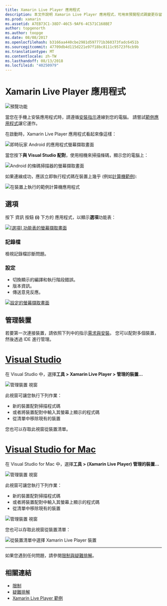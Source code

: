 ```yaml
---
title: Xamarin Live Player 應用程式
description: 本文件說明 Xamarin Live Player 應用程式，可用來預覽程式碼變更存留在裝置。 它討論安裝程式、 範例、 記錄、 管理裝置，以及更多的設定。
ms.prod: xamarin
ms.assetid: A7EB73C1-38D7-46C5-9AF6-4C571C168BE7
author: topgenorth
ms.author: toopge
ms.date: 08/08/2017
ms.openlocfilehash: b3166aa440cbe2981d597771b360373fadc6451b
ms.sourcegitcommit: 47709db4d115d221e97f18bc8111c95723f6cb9b
ms.translationtype: MT
ms.contentlocale: zh-TW
ms.lasthandoff: 08/13/2018
ms.locfileid: "40250979"
---
```

# <a name="xamarin-live-player-app"></a>Xamarin Live Player 應用程式

![預覽功能](~/media/shared/preview.png)

當您在手機上安裝應用程式時，請遵循[安裝指示](~/tools/live-player/install.md)連線到您的電腦。 請嘗試[範例應用程式](~/tools/live-player/samples.md)讓它運作。

在啟動時，Xamarin Live Player 應用程式看起來像這樣：

![即時玩家 Android 的應用程式螢幕擷取畫面](player-images/app-android-sml.png)

當您按下**與 Visual Studio 配對**，使用相機來掃描條碼，顯示您的電腦上：

![Android 的條碼掃描器的螢幕擷取畫面](player-images/scan-android-sml.png)

如果連線成功，應該立即執行程式碼在裝置上幾乎 (例如[計算機範例](https://developer.xamarin.com/samples/mobile/LivePlayer/BasicCalculator)):

![在裝置上執行的範例計算機應用程式](player-images/basic-calculator-sml.png)

## <a name="options"></a>選項

按下 資訊 按鈕 **(i)** 下方的 應用程式，以顯示**選項**功能表：

[![[選項] 功能表的螢幕擷取畫面](player-images/options-sml.png)](player-images/options.png#lightbox)

### <a name="logs"></a>記錄檔

檢視記錄檔診斷問題。

### <a name="settings"></a>設定

- 切換顯示的編譯和執行階段錯誤。
- 版本資訊。
- 傳送意見反應。

[![設定的螢幕擷取畫面](player-images/settings-sml.png)](player-images/settings.png#lightbox)

## <a name="managing-devices"></a>管理裝置

若要第一次連接裝置，請依照下列中的指示[需求與安裝](~/tools/live-player/install.md)。 您可以配對多個裝置，然後透過 IDE 進行管理。

# <a name="visual-studiotabwindows"></a>[Visual Studio](#tab/windows)

在 Visual Studio 中，選擇**工具 > Xamarin Live Player > 管理的裝置...**

![管理裝置 視窗](player-images/manage-tools-menu-vs.png)

此視窗可讓您執行下列作業：

- 新的裝置配對掃描程式碼
- 或者將裝置配對中輸入其螢幕上顯示的程式碼
- 從清單中移除現有的裝置

您也可以存取此視窗從裝置清單。

# <a name="visual-studio-for-mactabmacos"></a>[Visual Studio for Mac](#tab/macos)

在 Visual Studio for Mac 中，選擇**工具 > (Xamarin Live Player) 管理的裝置...**

![管理裝置 視窗](player-images/manage-tools-menu.png)

此視窗可讓您執行下列作業：

- 新的裝置配對掃描程式碼
- 或者將裝置配對中輸入其螢幕上顯示的程式碼
- 從清單中移除現有的裝置

![管理裝置 視窗](player-images/manage.png)

您也可以存取此視窗從裝置清單：

![從裝置清單中選擇 Xamarin Live Player 裝置](player-images/manage-device-menu.png)

-----

如果您遇到任何問題，請參閱[限制與疑難排解](~/tools/live-player/troubleshooting.md)。

## <a name="related-links"></a>相關連結

- [限制](~/tools/live-player/limitations.md)
- [疑難排解](~/tools/live-player/troubleshooting.md)
- [Xamarin Live Player 範例](samples.md)
